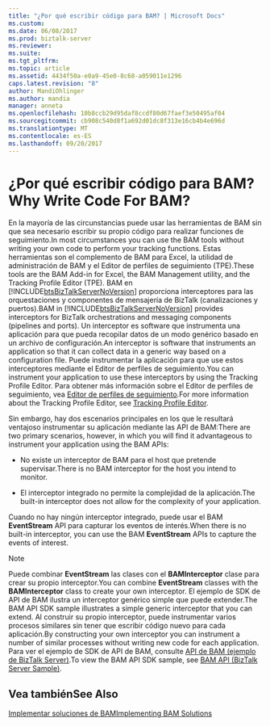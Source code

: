 ```yaml
---
title: "¿Por qué escribir código para BAM? | Microsoft Docs"
ms.custom: 
ms.date: 06/08/2017
ms.prod: biztalk-server
ms.reviewer: 
ms.suite: 
ms.tgt_pltfrm: 
ms.topic: article
ms.assetid: 4434f50a-e0a9-45e0-8c68-a059011e1296
caps.latest.revision: "8"
author: MandiOhlinger
ms.author: mandia
manager: anneta
ms.openlocfilehash: 10b8ccb29d95daf8ccdf80d67faef3e50495af04
ms.sourcegitcommit: cb908c540d8f1a692d01dc8f313e16cb4b4e696d
ms.translationtype: MT
ms.contentlocale: es-ES
ms.lasthandoff: 09/20/2017
---
```

# <a name="why-write-code-for-bam"></a><span data-ttu-id="9ac3e-103">¿Por qué escribir código para BAM?</span><span class="sxs-lookup"><span data-stu-id="9ac3e-103">Why Write Code For BAM?</span></span>
<span data-ttu-id="9ac3e-104">En la mayoría de las circunstancias puede usar las herramientas de BAM sin que sea necesario escribir su propio código para realizar funciones de seguimiento.</span><span class="sxs-lookup"><span data-stu-id="9ac3e-104">In most circumstances you can use the BAM tools without writing your own code to perform your tracking functions.</span></span> <span data-ttu-id="9ac3e-105">Estas herramientas son el complemento de BAM para Excel, la utilidad de administración de BAM y el Editor de perfiles de seguimiento (TPE).</span><span class="sxs-lookup"><span data-stu-id="9ac3e-105">These tools are the BAM Add-in for Excel, the BAM Management utility, and the Tracking Profile Editor (TPE).</span></span> <span data-ttu-id="9ac3e-106">BAM en [!INCLUDE[btsBizTalkServerNoVersion](../includes/btsbiztalkservernoversion-md.md)] proporciona interceptores para las orquestaciones y componentes de mensajería de BizTalk (canalizaciones y puertos).</span><span class="sxs-lookup"><span data-stu-id="9ac3e-106">BAM in [!INCLUDE[btsBizTalkServerNoVersion](../includes/btsbiztalkservernoversion-md.md)] provides interceptors for BizTalk orchestrations and messaging components (pipelines and ports).</span></span> <span data-ttu-id="9ac3e-107">Un interceptor es software que instrumenta una aplicación para que pueda recopilar datos de un modo genérico basado en un archivo de configuración.</span><span class="sxs-lookup"><span data-stu-id="9ac3e-107">An interceptor is software that instruments an application so that it can collect data in a generic way based on a configuration file.</span></span> <span data-ttu-id="9ac3e-108">Puede instrumentar la aplicación para que use estos interceptores mediante el Editor de perfiles de seguimiento.</span><span class="sxs-lookup"><span data-stu-id="9ac3e-108">You can instrument your application to use these interceptors by using the Tracking Profile Editor.</span></span> <span data-ttu-id="9ac3e-109">Para obtener más información sobre el Editor de perfiles de seguimiento, vea [Editor de perfiles de seguimiento](../core/tracking-profile-editor.md).</span><span class="sxs-lookup"><span data-stu-id="9ac3e-109">For more information about the Tracking Profile Editor, see [Tracking Profile Editor](../core/tracking-profile-editor.md).</span></span>  
  
 <span data-ttu-id="9ac3e-110">Sin embargo, hay dos escenarios principales en los que le resultará ventajoso instrumentar su aplicación mediante las API de BAM:</span><span class="sxs-lookup"><span data-stu-id="9ac3e-110">There are two primary scenarios, however, in which you will find it advantageous to instrument your application using the BAM APIs:</span></span>  
  
-   <span data-ttu-id="9ac3e-111">No existe un interceptor de BAM para el host que pretende supervisar.</span><span class="sxs-lookup"><span data-stu-id="9ac3e-111">There is no BAM interceptor for the host you intend to monitor.</span></span>  
  
-   <span data-ttu-id="9ac3e-112">El interceptor integrado no permite la complejidad de la aplicación.</span><span class="sxs-lookup"><span data-stu-id="9ac3e-112">The built-in interceptor does not allow for the complexity of your application.</span></span>  
  
 <span data-ttu-id="9ac3e-113">Cuando no hay ningún interceptor integrado, puede usar el BAM **EventStream** API para capturar los eventos de interés.</span><span class="sxs-lookup"><span data-stu-id="9ac3e-113">When there is no built-in interceptor, you can use the BAM **EventStream** APIs to capture the events of interest.</span></span>  
  
> [!NOTE]
>  <span data-ttu-id="9ac3e-114">Puede combinar **EventStream** las clases con el **BAMInterceptor** clase para crear su propio interceptor.</span><span class="sxs-lookup"><span data-stu-id="9ac3e-114">You can combine **EventStream** classes with the **BAMInterceptor** class to create your own interceptor.</span></span> <span data-ttu-id="9ac3e-115">El ejemplo de SDK de API de BAM ilustra un interceptor genérico simple que puede extender.</span><span class="sxs-lookup"><span data-stu-id="9ac3e-115">The BAM API SDK sample illustrates a simple generic interceptor that you can extend.</span></span> <span data-ttu-id="9ac3e-116">Al construir su propio interceptor, puede instrumentar varios procesos similares sin tener que escribir código nuevo para cada aplicación.</span><span class="sxs-lookup"><span data-stu-id="9ac3e-116">By constructing your own interceptor you can instrument a number of similar processes without writing new code for each application.</span></span> <span data-ttu-id="9ac3e-117">Para ver el ejemplo de SDK de API de BAM, consulte [API de BAM (ejemplo de BizTalk Server)](../core/bam-api-biztalk-server-sample.md).</span><span class="sxs-lookup"><span data-stu-id="9ac3e-117">To view the BAM API SDK sample, see [BAM API (BizTalk Server Sample)](../core/bam-api-biztalk-server-sample.md).</span></span>  
  
## <a name="see-also"></a><span data-ttu-id="9ac3e-118">Vea también</span><span class="sxs-lookup"><span data-stu-id="9ac3e-118">See Also</span></span>  
 [<span data-ttu-id="9ac3e-119">Implementar soluciones de BAM</span><span class="sxs-lookup"><span data-stu-id="9ac3e-119">Implementing BAM Solutions</span></span>](../core/implementing-bam-solutions.md)